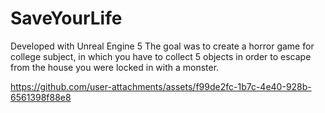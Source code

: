 # SaveYourLife

Developed with Unreal Engine 5
The goal was to create a horror game for college subject, in which you have to collect 5 objects in order to escape from the house you were locked in with a monster.

https://github.com/user-attachments/assets/f99de2fc-1b7c-4e40-928b-6561398f88e8




